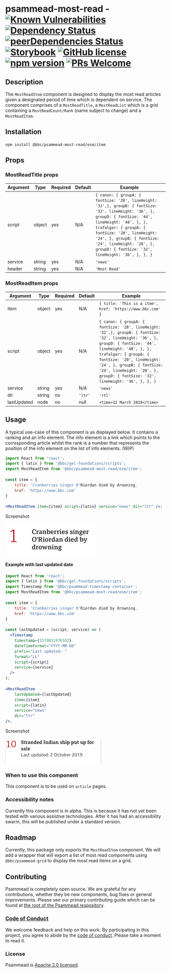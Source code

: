 <!-- prettier-ignore -->
# psammead-most-read - [![Known Vulnerabilities](https://snyk.io/test/github/bbc/psammead/badge.svg?targetFile=packages%2Fcomponents%2Fpsammead-most-read%2Fpackage.json)](https://snyk.io/test/github/bbc/psammead?targetFile=packages%2Fcomponents%2Fpsammead-most-read%2Fpackage.json) [![Dependency Status](https://david-dm.org/bbc/psammead.svg?path=packages/components/psammead-most-read)](https://david-dm.org/bbc/psammead?path=packages/components/psammead-most-read) [![peerDependencies Status](https://david-dm.org/bbc/psammead/peer-status.svg?path=packages/components/psammead-most-read)](https://david-dm.org/bbc/psammead?path=packages/components/psammead-most-read&type=peer) [![Storybook](https://raw.githubusercontent.com/storybooks/brand/master/badge/badge-storybook.svg?sanitize=true)](https://bbc.github.io/psammead/?path=/story/most-read--default-ltr) [![GitHub license](https://img.shields.io/badge/license-Apache%202.0-blue.svg)](https://github.com/bbc/psammead/blob/latest/LICENSE) [![npm version](https://img.shields.io/npm/v/@bbc/psammead-most-read.svg)](https://www.npmjs.com/package/@bbc/psammead-most-read) [![PRs Welcome](https://img.shields.io/badge/PRs-welcome-brightgreen.svg)](https://github.com/bbc/psammead/blob/latest/CONTRIBUTING.md)

## Description

The `MostReadItem` component is designed to display the most read articles given a designated period of time which is dependent on service. The component comprises of a `MostReadTitle`, a `MostReadList` which is a grid containing a `MostReadCount/Rank` (name subject to change) and a `MostReadItem`.

## Installation

`npm install @bbc/psammead-most-read/esm/item`

## Props
### MostReadTitle props
<!-- prettier-ignore -->
| Argument | Type | Required | Default | Example |
| -------- | ---- | -------- | ------- | ------- |
| script | object | yes | N/A | `{ canon: { groupA: { fontSize: '28', lineHeight: '32',}, groupB: { fontSize: '32', lineHeight: '36', }, groupD: { fontSize: '44', lineHeight: '48', }, }, trafalgar: { groupA: { fontSize: '20', lineHeight: '24', }, groupB: { fontSize: '24', lineHeight: '28', }, groupD: { fontSize: '32', lineHeight: '36', }, }, }` |
| service | string | yes | N/A | `'news'` |
| header | string | yes | N/A | `'Most Read'`  |


### MostReadItem props
<!-- prettier-ignore -->
| Argument | Type | Required | Default | Example |
| -------- | ---- | -------- | ------- | ------- |
| item | object | yes | N/A | `{ title: 'This is a item', href: 'https://www.bbc.com' }` |
| script | object | yes | N/A | `{ canon: { groupA: { fontSize: '28', lineHeight: '32',}, groupB: { fontSize: '32', lineHeight: '36', }, groupD: { fontSize: '44', lineHeight: '48', }, }, trafalgar: { groupA: { fontSize: '20', lineHeight: '24', }, groupB: { fontSize: '24', lineHeight: '28', }, groupD: { fontSize: '32', lineHeight: '36', }, }, }` |
| service | string | yes | N/A | `'news'` |
| dir | string | no | `'ltr'` | `'rtl'`  |
| lastUpdated | node | no | null | `<time>12 March 2019</time>` |

## Usage

A typical use-case of this component is as displayed below. It contains a ranking and an info element. The info element is a link which points to the corresponding article whilst the rank is a number that represents the position of the info element on the list of info elements. (WIP)

```jsx
import React from 'react';
import { latin } from '@bbc/gel-foundations/scripts';
import MostReadItem from '@bbc/psammead-most-read/esm/item';

const item = {
    title: 'Cranberries singer O'Riordan died by drowning,
    href: 'https://www.bbc.com'
}

<MostReadItem item={item} script={latin} service="news" dir="ltr" />;

```
Screenshot

![most-read-single-item](documentation/most-read-single-item.png)


#### <a name="example with last updated date">Example with last updated date</a>


```jsx
import React from 'react';
import { latin } from '@bbc/gel-foundations/scripts';
import Timestamp from '@bbc/psammead-timestamp-container';
import MostReadItem from '@bbc/psammead-most-read/esm/item';

const item = {
    title: 'Cranberries singer O'Riordan died by drowning,
    href: 'https://www.bbc.com'
}

const lastUpdated = (script, service) => (
  <Timestamp
    timestamp={1570031976502}
    dateTimeFormat="YYYY-MM-DD"
    prefix="Last updated: "
    format="LL"
    script={script}
    service={service}
  />
);

<MostReadItem 
    lastUpdated={lastUpdated} 
    item={item} 
    script={latin} 
    service="news" 
    dir="ltr"
/>;

```

Screenshot

![most-read-item-with-last-Updated-date](documentation/most-read-item-with-last-Updated-date.png)

### When to use this component

This component is to be used on `article` pages.

### Accessibility notes

Currently this component is in alpha. This is because it has not yet been tested with various assistive technologies. After it has had an accessibility swarm, this will be published under a standard version.

## Roadmap

Currently, this package only exports the `MostReadItem` component. We will add a wrapper that will export a list of most read components using `@bbc/psammead-grid` to display the most read items on a grid. 

## Contributing

Psammead is completely open source. We are grateful for any contributions, whether they be new components, bug fixes or general improvements. Please see our primary contributing guide which can be found at [the root of the Psammead respository](https://github.com/bbc/psammead/blob/latest/CONTRIBUTING.md).

### [Code of Conduct](https://github.com/bbc/psammead/blob/latest/CODE_OF_CONDUCT.md)

We welcome feedback and help on this work. By participating in this project, you agree to abide by the [code of conduct](https://github.com/bbc/psammead/blob/latest/CODE_OF_CONDUCT.md). Please take a moment to read it.

### License

Psammead is [Apache 2.0 licensed](https://github.com/bbc/psammead/blob/latest/LICENSE).